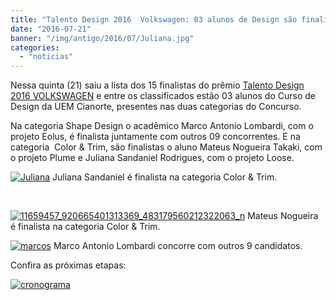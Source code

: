 ```yaml
---
title: "Talento Design 2016  Volkswagen: 03 alunos de Design são finalistas"
date: "2016-07-21"
banner: "/img/antigo/2016/07/Juliana.jpg"
categories: 
  - "noticias"
---
```


Nessa quinta (21) saiu a lista dos 15 finalistas do prêmio [Talento Design 2016 VOLKSWAGEN](http://www.vw.com.br/pt/institucional/design/o_que_e.html) e entre os classificados estão 03 alunos do Curso de Design da UEM Cianorte, presentes nas duas categorias do Concurso.

Na categoria Shape Design o acadêmico Marco Antonio Lombardi, com o projeto Eolus, é finalista juntamente com outros 09 concorrentes. E na categoria  Color & Trim, são finalistas o aluno Mateus Nogueira Takaki, com o projeto Plume e Juliana Sandaniel Rodrigues, com o projeto Loose.

[![Juliana](/img/antigo/2016/07/Juliana.jpg)](/img/antigo/2016/07/Juliana.jpg) Juliana Sandaniel é finalista na categoria Color & Trim.

 

[![11659457_920665401313369_483179560212322063_n](/img/antigo/2016/07/11659457_920665401313369_483179560212322063_n.jpg)](/img/antigo/2016/07/11659457_920665401313369_483179560212322063_n.jpg) Mateus Nogueira é finalista na categoria Color & Trim.

[![marcos](/img/antigo/2016/07/marcos.jpg)](/img/antigo/2016/07/marcos.jpg) Marco Antonio Lombardi concorre com outros 9 candidatos.


Confira as próximas etapas:

[![cronograma](/img/antigo/2016/07/cronograma.jpg)](/img/antigo/2016/07/cronograma.jpg)
